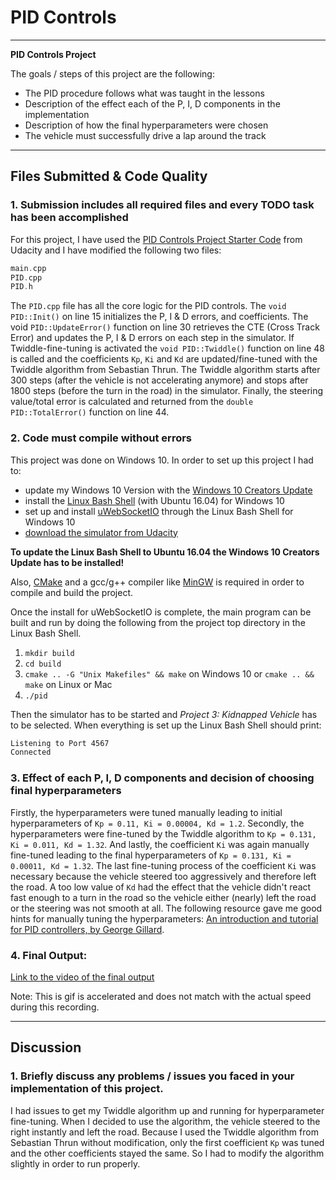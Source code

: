# PID Controls
---

**PID Controls Project**

The goals / steps of this project are the following:

* The PID procedure follows what was taught in the lessons
* Description of the effect each of the P, I, D components in the implementation
* Description of how the final hyperparameters were chosen
* The vehicle must successfully drive a lap around the track

[//]: # (References)
[simulator]: https://github.com/udacity/self-driving-car-sim/releases
[win 10 update]: https://support.microsoft.com/de-de/help/4028685/windows-get-the-windows-10-creators-update
[uWebSocketIO]: https://github.com/uWebSockets/uWebSockets
[linux on win 10]: https://www.howtogeek.com/249966/how-to-install-and-use-the-linux-bash-shell-on-windows-10/
[MinGW]: http://www.mingw.org/
[CMake]: https://cmake.org/install/
[udacity code]: https://github.com/udacity/CarND-PID-Control-Project
[pid ressource]: https://udacity-reviews-uploads.s3.amazonaws.com/_attachments/41330/1493863065/pid_control_document.pdf
[output video]: ./imgs/pid-controls.mp4 "PID Controls Project Video"

---

## Files Submitted & Code Quality

### 1. Submission includes all required files and every TODO task has been accomplished 

For this project, I have used the [PID Controls Project Starter Code][udacity code] from Udacity and I have modified the following two files:
```cpp
main.cpp
PID.cpp
PID.h
```

The ```PID.cpp``` file has all the core logic for the PID controls. The `void PID::Init()` on line 15 initializes the P, I & D errors, and coefficients. The void `PID::UpdateError()` function on line 30 retrieves the CTE (Cross Track Error) and updates the P, I & D errors on each step in the simulator. If Twiddle-fine-tuning is activated the `void PID::Twiddle()` function on line 48 is called and the coefficients `Kp`, `Ki` and `Kd` are updated/fine-tuned with the Twiddle algorithm from Sebastian Thrun. The Twiddle algorithm starts after 300 steps (after the vehicle is not accelerating anymore) and stops after 1800 steps (before the turn in the road) in the simulator. Finally, the steering value/total error is calculated and returned from the `double PID::TotalError()` function on line 44.

### 2. Code must compile without errors

This project was done on Windows 10. In order to set up this project I had to:
* update my Windows 10 Version with the [Windows 10 Creators Update][win 10 update]
* install the [Linux Bash Shell][linux on win 10] (with Ubuntu 16.04) for Windows 10
* set up and install [uWebSocketIO][uWebSocketIO] through the Linux Bash Shell for Windows 10
* [download the simulator from Udacity][simulator]

**To update the Linux Bash Shell to Ubuntu 16.04 the Windows 10 Creators Update has to be installed!**

Also, [CMake][CMake] and a gcc/g++ compiler like [MinGW][MinGW] is required in order to compile and build the project.

Once the install for uWebSocketIO is complete, the main program can be built and run by doing the following from the project top directory in the Linux Bash Shell.

1. `mkdir build`
2. `cd build`
3. `cmake .. -G "Unix Makefiles" && make` on Windows 10 or `cmake .. && make` on Linux or Mac
4. `./pid`

Then the simulator has to be started and *Project 3: Kidnapped Vehicle* has to be selected. When everything is set up the Linux Bash Shell should print: 
```bash 
Listening to Port 4567
Connected
```

### 3. Effect of each P, I, D components and decision of choosing final hyperparameters

Firstly, the hyperparameters were tuned manually leading to initial hyperparameters of `Kp = 0.11, Ki = 0.00004, Kd = 1.2`. Secondly, the hyperparameters were fine-tuned by the Twiddle algorithm to `Kp = 0.131, Ki = 0.011, Kd = 1.32`. And lastly, the coefficient `Ki` was again manually fine-tuned leading to the final hyperparameters of `Kp = 0.131, Ki = 0.00011, Kd = 1.32`. The last fine-tuning process of the coefficient `Ki` was necessary because the vehicle steered too aggressively and therefore left the road. A too low value of `Kd` had the effect that the vehicle didn't react fast enough to a turn in the road so the vehicle either (nearly) left the road or the steering was not smooth at all.
The following resource gave me good hints for manually tuning the hyperparameters: [An introduction and tutorial for PID controllers, by George Gillard][pid ressource].

### 4. Final Output:

[Link to the video of the final output][output video]

Note: This is gif is accelerated and does not match with the actual speed during this recording.

---

## Discussion

### 1. Briefly discuss any problems / issues you faced in your implementation of this project.

I had issues to get my Twiddle algorithm up and running for hyperparameter fine-tuning. When I decided to use the algorithm, the vehicle steered to the right instantly and left the road. Because I used the Twiddle algorithm from Sebastian Thrun without modification, only the first coefficient `Kp` was tuned and the other coefficients stayed the same. So I had to modify the algorithm slightly in order to run properly.